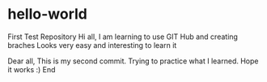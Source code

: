 # hello-world
First Test Repository
Hi all,
I am learning to use GIT Hub and creating braches
Looks very easy and interesting to learn it

Dear all,
This is my second commit.
Trying to practice what I learned.
Hope it works :)
End
